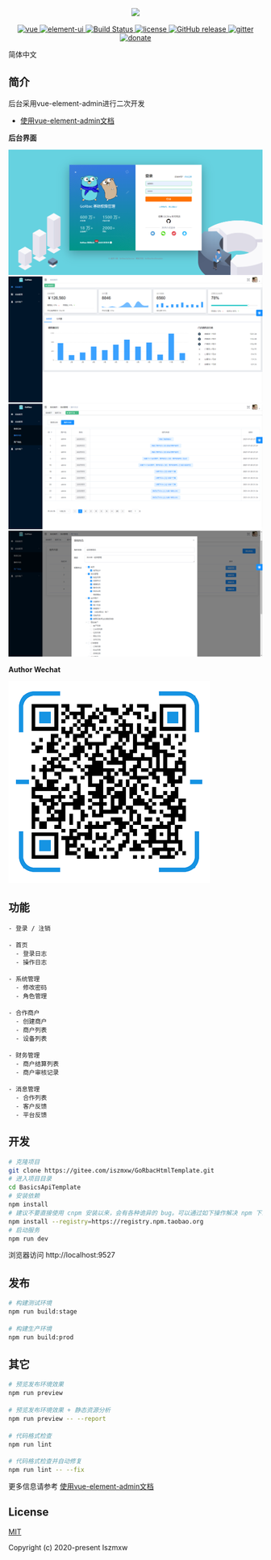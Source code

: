 <p align="center">
  <img width="320" src="https://wpimg.wallstcn.com/ecc53a42-d79b-42e2-8852-5126b810a4c8.svg">
</p>

<p align="center">
  <a href="https://github.com/vuejs/vue">
    <img src="https://img.shields.io/badge/vue-2.6.10-brightgreen.svg" alt="vue">
  </a>
  <a href="https://github.com/ElemeFE/element">
    <img src="https://img.shields.io/badge/element--ui-2.7.0-brightgreen.svg" alt="element-ui">
  </a>
  <a href="https://travis-ci.org/PanJiaChen/vue-element-admin" rel="nofollow">
    <img src="https://travis-ci.org/PanJiaChen/vue-element-admin.svg?branch=master" alt="Build Status">
  </a>
  <a href="https://github.com/PanJiaChen/vue-element-admin/blob/master/LICENSE">
    <img src="https://img.shields.io/github/license/mashape/apistatus.svg" alt="license">
  </a>
  <a href="https://github.com/PanJiaChen/vue-element-admin/releases">
    <img src="https://img.shields.io/github/release/PanJiaChen/vue-element-admin.svg" alt="GitHub release">
  </a>
  <a href="https://gitter.im/vue-element-admin/discuss">
    <img src="https://badges.gitter.im/Join%20Chat.svg" alt="gitter">
  </a>
  <a href="https://panjiachen.gitee.io/vue-element-admin-site/zh/donate">
    <img src="https://img.shields.io/badge/%24-donate-ff69b4.svg" alt="donate">
  </a>
</p>

简体中文 

## 简介

后台采用vue-element-admin进行二次开发

- [使用vue-element-admin文档](https://panjiachen.github.io/vue-element-admin-site/zh/)


**后台界面**

![avatar](/public/images/ht01.png)
![avatar](/public/images/ht02.png)
![avatar](/public/images/ht03.png)
![avatar](/public/images/ht04.png)

**Author Wechat**

![avatar](/public/images/wechat.png)

## 功能

```
- 登录 / 注销

- 首页
  - 登录日志
  - 操作日志

- 系统管理
  - 修改密码
  - 角色管理

- 合作商户
  - 创建商户
  - 商户列表
  - 设备列表

- 财务管理
  - 商户结算列表
  - 商户审核记录

- 消息管理
  - 合作列表
  - 客户反馈
  - 平台反馈
```


## 开发

```bash
# 克隆项目
git clone https://gitee.com/iszmxw/GoRbacHtmlTemplate.git
# 进入项目目录
cd BasicsApiTemplate
# 安装依赖
npm install
# 建议不要直接使用 cnpm 安装以来，会有各种诡异的 bug。可以通过如下操作解决 npm 下载速度慢的问题
npm install --registry=https://registry.npm.taobao.org
# 启动服务
npm run dev
```

浏览器访问 http://localhost:9527

## 发布

```bash
# 构建测试环境
npm run build:stage

# 构建生产环境
npm run build:prod
```

## 其它

```bash
# 预览发布环境效果
npm run preview

# 预览发布环境效果 + 静态资源分析
npm run preview -- --report

# 代码格式检查
npm run lint

# 代码格式检查并自动修复
npm run lint -- --fix
```

更多信息请参考 [使用vue-element-admin文档](https://panjiachen.github.io/vue-element-admin-site/zh/)

## License

[MIT](https://gitee.com/iszmxw/GoRbacHtmlTemplate/blob/master/LICENSE)

Copyright (c) 2020-present Iszmxw
